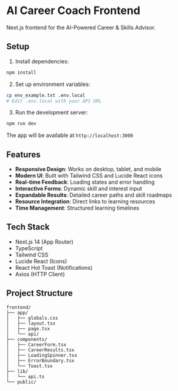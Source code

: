 # AI Career Coach Frontend

Next.js frontend for the AI-Powered Career & Skills Advisor.

## Setup

1. Install dependencies:

```bash
npm install
```

2. Set up environment variables:

```bash
cp env_example.txt .env.local
# Edit .env.local with your API URL
```

3. Run the development server:

```bash
npm run dev
```

The app will be available at `http://localhost:3000`

## Features

- **Responsive Design**: Works on desktop, tablet, and mobile
- **Modern UI**: Built with Tailwind CSS and Lucide React icons
- **Real-time Feedback**: Loading states and error handling
- **Interactive Forms**: Dynamic skill and interest input
- **Expandable Results**: Detailed career paths and skill roadmaps
- **Resource Integration**: Direct links to learning resources
- **Time Management**: Structured learning timelines

## Tech Stack

- Next.js 14 (App Router)
- TypeScript
- Tailwind CSS
- Lucide React (Icons)
- React Hot Toast (Notifications)
- Axios (HTTP Client)

## Project Structure

```
frontend/
├── app/
│   ├── globals.css
│   ├── layout.tsx
│   ├── page.tsx
│   └── api/
├── components/
│   ├── CareerForm.tsx
│   ├── CareerResults.tsx
│   ├── LoadingSpinner.tsx
│   ├── ErrorBoundary.tsx
│   └── Toast.tsx
├── lib/
│   └── api.ts
└── public/
```

